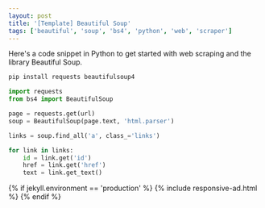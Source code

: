 ```yaml
---
layout: post
title: '[Template] Beautiful Soup'
tags: ['beautiful', 'soup', 'bs4', 'python', 'web', 'scraper']
---
```

Here's a code snippet in Python to get started with web scraping and the library Beautiful Soup.

```bash
pip install requests beautifulsoup4
```

```python
import requests
from bs4 import BeautifulSoup

page = requests.get(url)
soup = BeautifulSoup(page.text, 'html.parser')

links = soup.find_all('a', class_='links')

for link in links:
    id = link.get('id')
    href = link.get('href')
    text = link.get_text()
```

{% if jekyll.environment == 'production' %}
  {% include responsive-ad.html %}
{% endif %}
